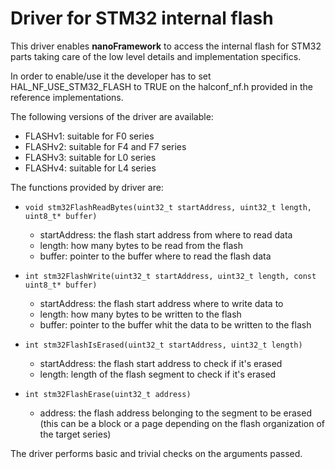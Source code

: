 # Driver for STM32 internal flash

This driver enables **nanoFramework** to access the internal flash for STM32 parts taking care of the low level details and implementation specifics.

In order to enable/use it the developer has to set HAL_NF_USE_STM32_FLASH to TRUE on the halconf_nf.h provided in the reference implementations.

The following versions of the driver are available:
- FLASHv1: suitable for F0 series
- FLASHv2: suitable for F4 and F7 series
- FLASHv3: suitable for L0 series
- FLASHv4: suitable for L4 series


The functions provided by driver are:
- ```void stm32FlashReadBytes(uint32_t startAddress, uint32_t length, uint8_t* buffer)```
  - startAddress: the flash start address from where to read data
  - length: how many bytes to be read from the flash
  - buffer: pointer to the buffer where to read the flash data

- ```int stm32FlashWrite(uint32_t startAddress, uint32_t length, const uint8_t* buffer)```
  - startAddress: the flash start address where to write data to
  - length: how many bytes to be written to the flash
  - buffer: pointer to the buffer whit the data to be written to the flash

- ```int stm32FlashIsErased(uint32_t startAddress, uint32_t length)```
  - startAddress: the flash start address to check if it's erased
  - length: length of the flash segment to check if it's erased

- ```int stm32FlashErase(uint32_t address)```
  - address: the flash address belonging to the segment to be erased (this can be a block or a page depending on the flash organization of the target series)

The driver performs basic and trivial checks on the arguments passed.
